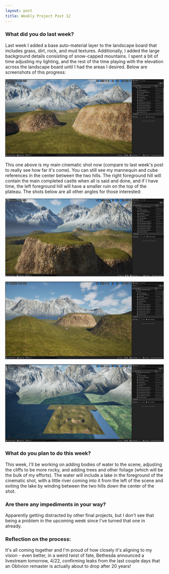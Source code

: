 ```yaml
---
layout: post
title: Weekly Project Post 12
---
```


### What did you do last week?

Last week I added a base auto-material layer to the landscape board that includes grass, dirt, rock, and mud textures. 
Additionally, I added the large background details consisting of snow-capped mountains. 
I spent a bit of time adjusting my lighting, and the rest of the time playing with the elevation across the landscape board until I had the areas I desired. 
Below are screenshots of this progress:

![Week 13 Screenshot1](Week_13_Screenshot1.png)

This one above is my main cinematic shot now (compare to last week's post to really see how far it's come). 
You can still see my mannequin and cube references in the center between the two hills. 
The right foreground hill will contain the main completed castle when all is said and done, and if I have time, the left foreground hill will have a smaller ruin on the top of the plateau. 
The shots below are all other angles for those interested:

![Week 13 Screenshot2](Week_13_Screenshot2.png)

![Week 13 Screenshot3](Week_13_Screenshot3.png)

![Week 13 Screenshot4](Week_13_Screenshot4.png)

### What do you plan to do this week?

This week, I'll be working on adding bodies of water to the scene, adjusting the cliffs to be more rocky, and adding trees and other foliage (which will be the bulk of my efforts). 
The water will include a lake in the foreground of the cinematic shot, with a little river coming into it from the left of the scene and exiting the lake by winding between the two hills down the center of the shot. 

### Are there any impediments in your way?

Apparently getting distracted by other final projects, but I don't see that being a problem in the upcoming week since I've turned that one in already. 

### Reflection on the process:

It's all coming together and I'm proud of how closely it's aligning to my vision - even better, in a weird twist of fate, Bethesda announced a livestream tomorrow, 4/22, confirming leaks from the last couple days that an Oblivion remaster is actually about to drop after 20 years!
